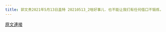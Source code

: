 ```yaml
---
title: 郭文贵2021年5月13日盖特 20210513_2啥好事儿．也不能让我们有任何借口不锻炼，不健身！
---
```


[原文連接](https://gnews.org/ThreadView/53480819)


